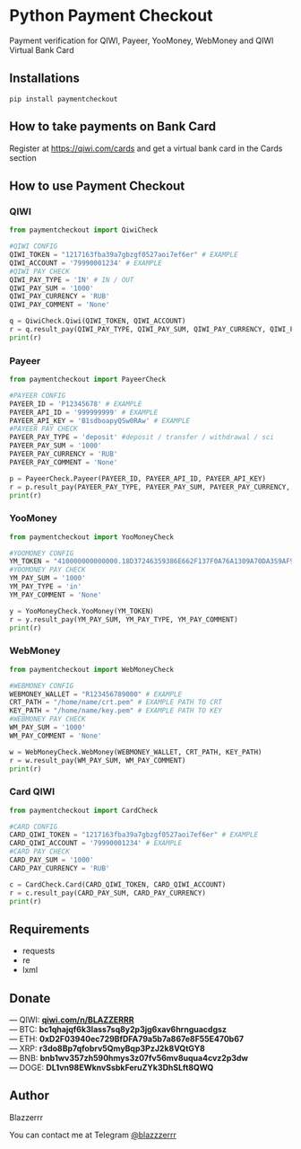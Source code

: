 # Python Payment Checkout

Payment verification for QIWI, Payeer, YooMoney, WebMoney and QIWI Virtual Bank Card

## Installations
```
pip install paymentcheckout
```

## How to take payments on Bank Card

Register at https://qiwi.com/cards and get a virtual bank card in the Cards section

## How to use Payment Checkout
### QIWI
```python
from paymentcheckout import QiwiCheck

#QIWI CONFIG
QIWI_TOKEN = "1217163fba39a7gbzgf0527aoi7ef6er" # EXAMPLE
QIWI_ACCOUNT = '79990001234' # EXAMPLE
#QIWI PAY CHECK
QIWI_PAY_TYPE = 'IN' # IN / OUT
QIWI_PAY_SUM = '1000'
QIWI_PAY_CURRENCY = 'RUB'
QIWI_PAY_COMMENT = 'None'

q = QiwiCheck.Qiwi(QIWI_TOKEN, QIWI_ACCOUNT)
r = q.result_pay(QIWI_PAY_TYPE, QIWI_PAY_SUM, QIWI_PAY_CURRENCY, QIWI_PAY_COMMENT)
print(r)
```

### Payeer
```python
from paymentcheckout import PayeerCheck

#PAYEER CONFIG
PAYEER_ID = 'P12345678' # EXAMPLE 
PAYEER_API_ID = '999999999' # EXAMPLE 
PAYEER_API_KEY = 'B1sdboapyQSw0RAw' # EXAMPLE
#PAYEER PAY CHECK
PAYEER_PAY_TYPE = 'deposit' #deposit / transfer / withdrawal / sci
PAYEER_PAY_SUM = '1000' 
PAYEER_PAY_CURRENCY = 'RUB'
PAYEER_PAY_COMMENT = 'None'

p = PayeerCheck.Payeer(PAYEER_ID, PAYEER_API_ID, PAYEER_API_KEY)
r = p.result_pay(PAYEER_PAY_TYPE, PAYEER_PAY_SUM, PAYEER_PAY_CURRENCY, PAYEER_PAY_COMMENT)
print(r)
```

### YooMoney
```python
from paymentcheckout import YooMoneyCheck

#YOOMONEY CONFIG
YM_TOKEN = "410000000000000.18D37246359386E662F137F0A76A1309A70DA3S9AF9DF11068287AA94A70A45E08742F034F40221AD60BDA62DB2352656F4B4587FE50054E5A23G27FCB693F2C029A47049ED3E767A9818468ED4F9350993537CBCC7DD098D96F5823C958335BA596F3ECD711A5CE54DA20B69FP7CBB230DB8E61744BC820812C0051292B7A09" # EXAMPLE
#YOOMONEY PAY CHECK
YM_PAY_SUM = '1000'
YM_PAY_TYPE = 'in' 
YM_PAY_COMMENT = 'None'

y = YooMoneyCheck.YooMoney(YM_TOKEN)
r = y.result_pay(YM_PAY_SUM, YM_PAY_TYPE, YM_PAY_COMMENT)
print(r)
```

### WebMoney
```python
from paymentcheckout import WebMoneyCheck

#WEBMONEY CONFIG
WEBMONEY_WALLET = "R123456789000" # EXAMPLE
CRT_PATH = "/home/name/crt.pem" # EXAMPLE PATH TO CRT
KEY_PATH = "/home/name/key.pem" # EXAMPLE PATH TO KEY
#WEBMONEY PAY CHECK
WM_PAY_SUM = '1000'
WM_PAY_COMMENT = 'None'

w = WebMoneyCheck.WebMoney(WEBMONEY_WALLET, CRT_PATH, KEY_PATH)
r = w.result_pay(WM_PAY_SUM, WM_PAY_COMMENT)
print(r)
```

### Card QIWI
```python
from paymentcheckout import CardCheck

#CARD CONFIG
CARD_QIWI_TOKEN = "1217163fba39a7gbzgf0527aoi7ef6er" # EXAMPLE
CARD_QIWI_ACCOUNT = '79990001234' # EXAMPLE
#CARD PAY CHECK
CARD_PAY_SUM = '1000'
CARD_PAY_CURRENCY = 'RUB'

c = CardCheck.Card(CARD_QIWI_TOKEN, CARD_QIWI_ACCOUNT)
r = c.result_pay(CARD_PAY_SUM, CARD_PAY_CURRENCY)
print(r)
```

## Requirements
- requests 
- re
- lxml

## Donate
— QIWI: **[qiwi.com/n/BLAZZERRR](qiwi.com/n/BLAZZERRR)**</br>
— BTC: **bc1qhajqf6k3lass7sq8y2p3jg6xav6hrnguacdgsz**</br>
— ETH: **0xD2F03940ec729BfDFA79a5b7a867e8F55E470b67**</br>
— XRP: **r3do8Bp7qfobrv5QmyBqp3PzJ2k8VQtGY8**</br>
— BNB: **bnb1wv357zh590hmys3z07fv56mv8uqua4cvz2p3dw**</br>
— DOGE: **DL1vn98EWknvSsbkFeruZYk3DhSLft8QWQ**

## Author
Blazzerrr

You can contact me at Telegram
[@blazzzerrr](https://t.me/blazzzerrr) 

